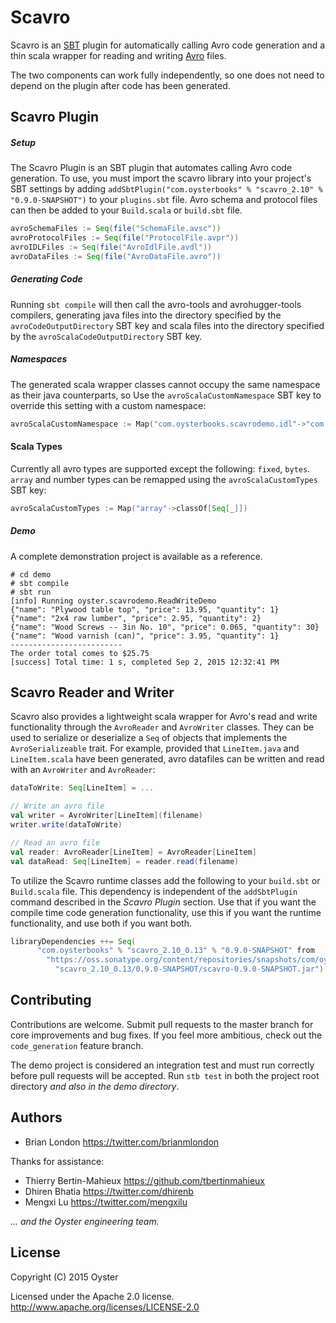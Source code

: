 # Scavro

Scavro is an [SBT](http://www.scala-sbt.org/) plugin for automatically calling
Avro code generation and a thin scala wrapper for reading and writing
[Avro](http://avro.apache.org/) files.

The two components can work fully independently, so one does not need to depend on the plugin after code has been generated.


## Scavro Plugin

##### Setup

The Scavro Plugin is an SBT plugin that automates calling Avro code 
generation.  To use, you must import the scavro library into your project's SBT
settings by adding 
`addSbtPlugin("com.oysterbooks" % "scavro_2.10" % "0.9.0-SNAPSHOT")` to your
`plugins.sbt` file.   Avro schema and protocol files can then be added to your
`Build.scala` or `build.sbt` file.

```scala
avroSchemaFiles := Seq(file("SchemaFile.avsc"))
avroProtocolFiles := Seq(file("ProtocolFile.avpr"))
avroIDLFiles := Seq(file("AvroIdlFile.avdl"))
avroDataFiles := Seq(file("AvroDataFile.avro"))
```

##### Generating Code

Running `sbt compile` will then call the avro-tools and avrohugger-tools 
compilers, generating java files into the directory specified by the 
`avroCodeOutputDirectory` SBT key and scala files into the directory specified 
by the `avroScalaCodeOutputDirectory` SBT key.


##### Namespaces

The generated scala wrapper classes cannot occupy the same namespace as their 
java counterparts, so  Use the `avroScalaCustomNamespace` SBT key to 
override this setting with a custom namespace:


```scala
avroScalaCustomNamespace := Map("com.oysterbooks.scavrodemo.idl"->"com.oysterbooks.scavrodemo.model")

```


#### Scala Types

Currently all avro types are supported except the following: `fixed`, `bytes`. 
`array` and number types can be remapped using the `avroScalaCustomTypes` SBT key:


```scala
avroScalaCustomTypes := Map("array"->classOf[Seq[_]])
```


##### Demo

A complete demonstration project is available as a reference. 

    # cd demo
    # sbt compile
    # sbt run
    [info] Running oyster.scavrodemo.ReadWriteDemo
    {"name": "Plywood table top", "price": 13.95, "quantity": 1}
    {"name": "2x4 raw lumber", "price": 2.95, "quantity": 2}
    {"name": "Wood Screws -- 3in No. 10", "price": 0.065, "quantity": 30}
    {"name": "Wood varnish (can)", "price": 3.95, "quantity": 1}
    -------------------------
    The order total comes to $25.75
    [success] Total time: 1 s, completed Sep 2, 2015 12:32:41 PM


## Scavro Reader and Writer

Scavro also provides a lightweight scala wrapper for Avro's read and write
functionality through the `AvroReader` and `AvroWriter` classes.  They can be
used to serialize or deserialize a `Seq` of objects that implements the
`AvroSerializeable` trait.  For example, provided that `LineItem.java` and 
`LineItem.scala` have been generated, avro datafiles can be written and read 
with an `AvroWriter` and `AvroReader`:

```scala
dataToWrite: Seq[LineItem] = ...

// Write an avro file
val writer = AvroWriter[LineItem](filename)
writer.write(dataToWrite)

// Read an avro file
val reader: AvroReader[LineItem] = AvroReader[LineItem]
val dataRead: Seq[LineItem] = reader.read(filename)
```

To utilize the Scavro runtime classes add the following to your `build.sbt` or
`Build.scala` file.  This dependency is independent of the `addSbtPlugin`
command described in the _Scavro Plugin_ section.  Use that if you want the
compile time code generation functionality, use this if you want the runtime
functionality, and use both if you want both.

```scala
libraryDependencies ++= Seq(
      "com.oysterbooks" % "scavro_2.10_0.13" % "0.9.0-SNAPSHOT" from 
        "https://oss.sonatype.org/content/repositories/snapshots/com/oysterbooks/" +
          "scavro_2.10_0.13/0.9.0-SNAPSHOT/scavro-0.9.0-SNAPSHOT.jar")
```


## Contributing

Contributions are welcome.  Submit pull requests to the master branch for core 
improvements and bug fixes.  If you feel more ambitious, check out the 
`code_generation` feature branch.

The demo project is considered an integration test and must run correctly before
pull requests will be accepted.  Run `stb test` in both the project root
directory *and also in the demo directory*.


## Authors

* Brian London <https://twitter.com/brianmlondon>

Thanks for assistance:

* Thierry Bertin-Mahieux <https://github.com/tbertinmahieux>
* Dhiren Bhatia <https://twitter.com/dhirenb>
* Mengxi Lu <https://twitter.com/mengxilu>

*... and the Oyster engineering team.*


## License

Copyright (C) 2015 Oyster

Licensed under the Apache 2.0 license. 
http://www.apache.org/licenses/LICENSE-2.0
